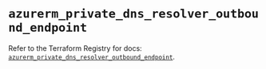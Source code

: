 # `azurerm_private_dns_resolver_outbound_endpoint`

Refer to the Terraform Registry for docs: [`azurerm_private_dns_resolver_outbound_endpoint`](https://registry.terraform.io/providers/hashicorp/azurerm/4.13.0/docs/resources/private_dns_resolver_outbound_endpoint).
